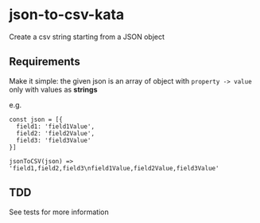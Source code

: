 # json-to-csv-kata

Create a csv string starting from a JSON object

## Requirements

Make it simple: the given json is an array of object with `property -> value` only with values as **strings** 

e.g.

```
const json = [{
  field1: 'field1Value',
  field2: 'field2Value',
  field3: 'field3Value'
}]

jsonToCSV(json) => 'field1,field2,field3\nfield1Value,field2Value,field3Value'
```

## TDD
See tests for more information
